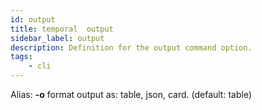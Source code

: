 ```yaml
---
id: output
title: temporal  output
sidebar_label: output
description: Definition for the output command option.
tags:
	- cli
---
```


Alias: **-o**
format output as: table, json, card. (default: table)
